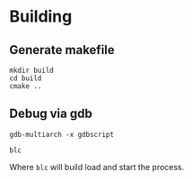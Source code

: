 # Building

## Generate makefile
```
mkdir build
cd build
cmake ..
```

## Debug via gdb

```
gdb-multiarch -x gdbscript

blc
```

Where `blc` will build load and start the process.
